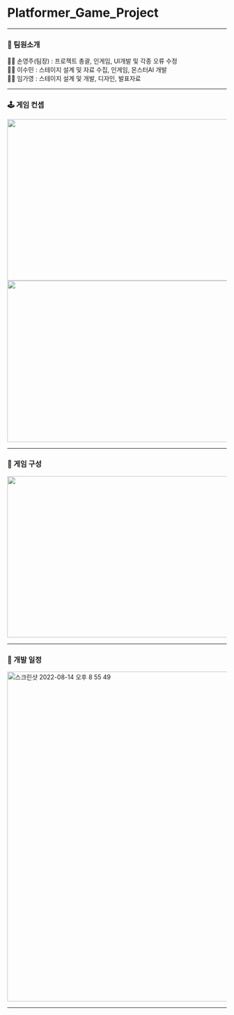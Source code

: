 # Platformer_Game_Project
***
### 👥 팀원소개
🧑🏻 손영주(팀장) : 프로젝트 총괄, 인게임, UI개발 및 각종 오류 수정<br>
🧑🏻 이수민 : 스테이지 설계 및 자료 수집, 인게임, 몬스터AI 개발<br>
👩🏻 임가영 : 스테이지 설계 및 개발, 디자인, 발표자료<br>
***
### 🕹 게임 컨셉
<img src="https://user-images.githubusercontent.com/43926202/182036264-a432bb58-bfa2-432a-b35e-aa7d6c2a449f.jpg" width="700" height="370"><br>
<img src="https://user-images.githubusercontent.com/43926202/182036322-43e37c8d-3bdc-4236-a5d4-94d6b7156826.jpg" width="700" height="370"><br>
***
### 👾 게임 구성
<img src="https://user-images.githubusercontent.com/43926202/182037636-3fde95e4-7ac9-4e65-8061-4696e3551b90.jpg" width="700" height="370"><br>
***
### 📆 개발 일정
<img width="756" alt="스크린샷 2022-08-14 오후 8 55 49" src="https://user-images.githubusercontent.com/43926202/184535637-9b6ea8cd-2520-4b32-acea-82b4d73f7178.png">

***
